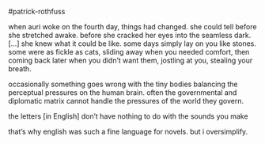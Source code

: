 #patrick-rothfuss 

when auri woke on the fourth day, things had changed. she could tell before she stretched awake. before she cracked her eyes into the seamless dark.\[…\] she knew what it could be like. some days simply lay on you like stones. some were as fickle as cats, sliding away when you needed comfort, then coming back later when you didn’t want them, jostling at you, stealing your breath. 

occasionally something goes wrong with the tiny bodies balancing the perceptual pressures on the human brain. often the governmental and diplomatic matrix cannot handle the pressures of the world they govern. 

the letters \[in English\] don’t have nothing to do with the sounds you make

that’s why english was such a fine language for novels. but i oversimplify.